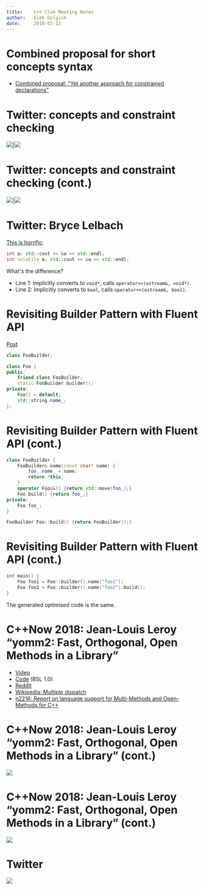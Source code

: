```yaml
---
title:    C++ Club Meeting Notes
author:   Gleb Dolgich
date:     2018-07-12
---
```


# Combined proposal for short concepts syntax

* [Combined proposal: "Yet another approach for constrained declarations"](http://www.open-std.org/jtc1/sc22/wg21/docs/papers/2018/p1141r0.html)

# Twitter: concepts and constraint checking

![](img/concepts-constraints-1.png)|![](img/concepts-constraints-2.png)

# Twitter: concepts and constraint checking (cont.)

![](img/concepts-constraints-3.png)|![](img/concepts-constraints-4.png)

# Twitter: Bryce Lelbach

[This is horrific](https://twitter.com/blelbach/status/1016845030986694656):

```cpp
int a; std::cout << &a << std::endl;
int volatile a; std::cout << &a << std::endl;
```

What's the difference?

* Line 1: Implicitly converts to `void*`, calls `operator<<(ostream&, void*)`.
* Line 2: Implicitly converts to `bool`, calls `operator<<(ostream&, bool)`.

# Revisiting Builder Pattern with Fluent API

[Post](http://www.riptutorial.com/cplusplus/example/30166/builder-pattern-with-fluent-api)

```cpp
class FooBuilder;

class Foo {
public:
    friend class FooBuilder;
    static FooBuilder builder();
private:
    Foo() = default;
    std::string name_;
};
```

# Revisiting Builder Pattern with Fluent API (cont.)

```cpp
class FooBuilder {
    FooBuilder& name(const char* name) {
        foo_.name_ = name;
        return *this;
    }
    operator Foo&&() {return std::move(foo_);}
    Foo build() {return foo_;}
private:
    Foo foo_;
}

FooBuilder Foo::build() {return FooBuilder();}
```

# Revisiting Builder Pattern with Fluent API (cont.)

```cpp
int main() {
    Foo foo1 = Foo::builder().name("foo1");
    Foo foo2 = Foo::builder().name("foo2").build();
}
```

The generated optimised code is the same.

# C++Now 2018: Jean-Louis Leroy “yomm2: Fast, Orthogonal, Open Methods in a Library”

* [Video](https://www.youtube.com/watch?v=rm82LBpyXjM)
* [Code](https://github.com/jll63/yomm2) (BSL 1.0)
* [Reddit](https://www.reddit.com/r/cpp/comments/7qm2qw/announce_yomm2_open_methods_in_a_library/)
* [Wikipedia: Multiple dispatch](https://en.wikipedia.org/wiki/Multiple_dispatch)
* [n2216: Report on language support for Multi-Methods and Open-Methods for C++](http://www.open-std.org/jtc1/sc22/wg21/docs/papers/2007/n2216.pdf)

# C++Now 2018: Jean-Louis Leroy “yomm2: Fast, Orthogonal, Open Methods in a Library” (cont.)

![](img/yomm2-1.png)

# C++Now 2018: Jean-Louis Leroy “yomm2: Fast, Orthogonal, Open Methods in a Library” (cont.)

![](img/yomm2-2.png)

# Twitter

![](img/age-bias.png)
